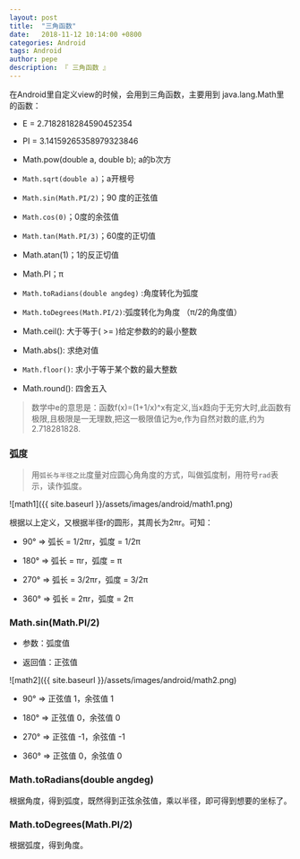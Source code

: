 ```yaml
---
layout: post
title:  "三角函数"
date:   2018-11-12 10:14:00 +0800
categories: Android
tags: Android
author: pepe
description: 『 三角函数 』
---
```


在Android里自定义view的时候，会用到三角函数，主要用到 java.lang.Math里的函数：

* E = 2.7182818284590452354

* PI = 3.14159265358979323846

* Math.pow(double a, double b); a的b次方

* `Math.sqrt(double a)`；a开根号

* `Math.sin(Math.PI/2)`；90 度的正弦值

* `Math.cos(0)`；0度的余弦值

* `Math.tan(Math.PI/3)`；60度的正切值

* Math.atan(1)；1的反正切值

* Math.PI；π

* `Math.toRadians(double angdeg)` :角度转化为弧度

* `Math.toDegrees(Math.PI/2)`:弧度转化为角度 （π/2的角度值）

* Math.ceil(): 大于等于( >= )给定参数的的最小整数

* Math.abs(): 求绝对值

* `Math.floor()`: 求小于等于某个数的最大整数

* Math.round(): 四舍五入

> 数学中e的意思是：函数f(x)=(1+1/x)^x有定义,当x趋向于无穷大时,此函数有极限,且极限是一无理数,把这一极限值记为e,作为自然对数的底,约为2.718281828.

### **弧度**

> 用`弧长与半径之比`度量对应圆心角角度的方式，叫做弧度制，用符号`rad`表示，读作弧度。

![math1]({{ site.baseurl }}/assets/images/android/math1.png)

根据以上定义，又根据半径r的圆形，其周长为2πr。可知：

* 90° => 弧长 = 1/2πr，弧度 = 1/2π

* 180° => 弧长 = πr，弧度 = π

* 270° => 弧长 = 3/2πr，弧度 = 3/2π

* 360° => 弧长 = 2πr，弧度 = 2π

### **Math.sin(Math.PI/2)**

* 参数：弧度值

* 返回值：正弦值

![math2]({{ site.baseurl }}/assets/images/android/math2.png)

* 90° => 正弦值 1，余弦值 1     

* 180° => 正弦值 0，余弦值 0     

* 270° => 正弦值 -1，余弦值 -1     

* 360° => 正弦值 0，余弦值 0     

### **Math.toRadians(double angdeg)**

根据角度，得到弧度，既然得到正弦余弦值，乘以半径，即可得到想要的坐标了。

### **Math.toDegrees(Math.PI/2)**

根据弧度，得到角度。

